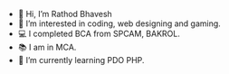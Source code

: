 - 👋 Hi, I’m Rathod Bhavesh
- 👀 I’m interested in coding, web designing and gaming.
- 💻 I completed BCA from SPCAM, BAKROL.
- 📚 I am in MCA.
- 🌱 I’m currently learning PDO PHP.

